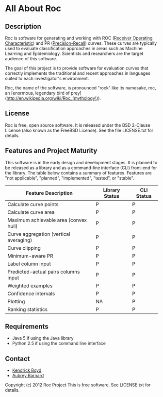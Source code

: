 All About Roc
=============


Description
-----------

Roc is software for generating and working with ROC ([Receiver Operating
Characteristic](http://en.wikipedia.org/wiki/Receiver_operating_characteristic))
and PR
([Precision-Recall](http://en.wikipedia.org/wiki/Precision_and_recall))
curves.  These curves are typically used to evaluate classification
approaches in areas such as Machine Learning and Epidemiology.
Scientists and researchers are the target audience of this software.

The goal of this project is to provide software for evaluation curves
that correctly implements the traditional and recent approaches in
languages suited to each investigator's environment.

Roc, the name of the software, is pronounced "rock" like its namesake,
roc, an [enormous, legendary bird of
prey](http://en.wikipedia.org/wiki/Roc_(mythology\)).


License
-------

Roc is free, open source software.  It is released under the BSD
2-Clause License (also known as the FreeBSD License).  See the file
LICENSE.txt for details.


Features and Project Maturity
-----------------------------

This software is in the early design and development stages.  It is
planned to be released as a library and as a command-line interface
(CLI) front-end for the library.  The table below contains a summary of
features.  Features are "not applicable", "planned", "implemented",
"tested", or "stable".

<table>
  <thead>
    <tr><th>Feature Description</th><th>Library Status</th><th>CLI Status</th></tr>
  </thead>
  <tbody>
    <tr><td>Calculate curve points</td><td>P</td><td>P</td></tr>
    <tr><td>Calculate curve area</td><td>P</td><td>P</td></tr>
    <tr><td>Maximum achievable area (convex hull)</td><td>P</td><td>P</td></tr>
    <tr><td>Curve aggregation (vertical averaging)</td><td>P</td><td>P</td></tr>
    <tr><td>Curve clipping</td><td>P</td><td>P</td></tr>
    <tr><td>Minimum-aware PR</td><td>P</td><td>P</td></tr>
    <tr><td>Label column input</td><td>P</td><td>P</td></tr>
    <tr><td>Predicted-actual pairs columns input</td><td>P</td><td>P</td></tr>
    <tr><td>Weighted examples</td><td>P</td><td>P</td></tr>
    <tr><td>Confidence intervals</td><td>P</td><td>P</td></tr>
    <tr><td>Plotting</td><td>NA</td><td>P</td></tr>
    <tr><td>Ranking statistics</td><td>P</td><td>P</td></tr>
  </tbody>
</table>


Requirements
------------

* Java 5 if using the Java library
* Python 2.5 if using the command line interface


Contact
-------

* [Kendrick Boyd](http://github.com/kboyd)
* [Aubrey Barnard](http://github.com/afbarnard)


Copyright (c) 2012 Roc Project
This is free software.  See LICENSE.txt for details.
